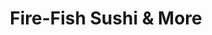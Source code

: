 ---
layout: place
title: "Fire-Fish Sushi & More"
permalink: /california/temecula/fire-fish-sushi-more.html
stateAbbr: CA
stateName: California
cityName: Temecula
place_id: ChIJITLtirV_24ARHhC9e3JrHAc
photos:
  - name: >-
      places/ChIJITLtirV_24ARHhC9e3JrHAc/photos/AeeoHcIG2Vg4lOs6YhOkboO8hlzjoFzZLHT_M7BgbuWarm2Yaz16wmscl-1TUEvGl_KcH1p0MRdTrH9HxF8ZfQFXXJKXcUxBngwm0KEUW-PXif1HAZzy7nhMahLoO_B7Xf_jZUYwj0A0-EHD5O_lr67c1uUMShtijQGhiYoLAoGaodiQLLQ5VjYNObGqrF8ORc_S81qTzY9at93QYO7Q6sDYdjPFnkI33N361ep7TBz0bAANlFTKJt_auv9tOUooOtJUOo0q3dRQISYPP0WcuPBeyHuebUUkZZrR6j69c9IWpN4ZAc1JMo4WjHvCXyKYUXnUZZP9kmjzXVi6U47adZaGoc7QPshcZrcC21-WRtQOvygL3Nn7-pBaWEPewL34QJ7hMHq9_cRDLoc87ivA5H51bqwqQ7s4OlYqvtozYRuZl6r6OQ
    widthPx: 2200
    heightPx: 2968
    authorAttributions:
      - displayName: Erik P
        uri: https://maps.google.com/maps/contrib/111521687676297201680
        photoUri: >-
          https://lh3.googleusercontent.com/a-/ALV-UjV7aLtsIehy86N8hHF05XFxkHbkhodyHlt-w-YRR4QA-j0_bRpM=s100-p-k-no-mo
    flagContentUri: >-
      https://www.google.com/local/imagery/report/?cb_client=maps_api_places.places_api&image_key=!1e10!2sCIHM0ogKEICAgICZpsyrXw&hl=en-US
    googleMapsUri: >-
      https://www.google.com/maps/place//data=!3m4!1e2!3m2!1sCIHM0ogKEICAgICZpsyrXw!2e10!4m2!3m1!1s0x80db7fb58aed3221:0x71c6b727bbd101e
  - name: >-
      places/ChIJITLtirV_24ARHhC9e3JrHAc/photos/AeeoHcKH3UWfcDMorqdMDE6EliljW4kX6jbaQJViX_PVD5YfD117tHo5T_UHjvlsVBiG54Xbp6plo7TVY7V6bMePEsKw7qBDCTo40QkYJHEfGSVKQge0Qd-QBr9sjqzt3Q5it0h9M0vE6YtcLz4G_jFxNevZs2uYKSGmaCK4pAE1RPD1uM2N2fss8o2lL4hO6GRzQXrEC9EeraSaxSZfeR2cgtLG2E8VG-Z90RzuDCzg7kIlYDYjBgwPlZK6a5zC8Q1K59C4pIk-YflzFnjm6P0m05ZccSram9lH9yEZHllMK2NcILxGra69T8djC7Rbqz6YK0Z7hVp6Le_-lRnm1Y8bxox5-FSxS4nZOQ5Z5eUhFonqkvMqYmvLcgIKPsa6bUduwnWBmMjSwwye0RQy_2pWdK4lzZ9fkvxY-19QEfM8321VIA
    widthPx: 4032
    heightPx: 1908
    authorAttributions:
      - displayName: tracy treppa
        uri: https://maps.google.com/maps/contrib/115143158915173512944
        photoUri: >-
          https://lh3.googleusercontent.com/a-/ALV-UjXjDvKJ54o4yR5uOyToWcwTp9AG0uVU0ww_wK-Dwl28AdJ2IJjn=s100-p-k-no-mo
    flagContentUri: >-
      https://www.google.com/local/imagery/report/?cb_client=maps_api_places.places_api&image_key=!1e10!2sCIHM0ogKEICAgIDaufKIYg&hl=en-US
    googleMapsUri: >-
      https://www.google.com/maps/place//data=!3m4!1e2!3m2!1sCIHM0ogKEICAgIDaufKIYg!2e10!4m2!3m1!1s0x80db7fb58aed3221:0x71c6b727bbd101e
  - name: >-
      places/ChIJITLtirV_24ARHhC9e3JrHAc/photos/AeeoHcK1m-XyB2s187NndEHkmVa6lb3puoSrvywp6l119LjbhL4_p_UkAsb7TPKrWSaQY_wXWE9isRL4CUDSJnDvl9N4RnKJll7bNW_HXa2Xt8UNQaTndfgfmM8I898VaGrVChUhY98hOXTKL5YqITsGFXIlSQxK1cg5zF9xf4JhMuyBd7RHQgsMYe4Q_6l63dohrnOq_hY_JkHBp0NA8JyIiSastd6wfgzkAQfsVOXb3GlMn3Swyu2Et-ELAGQQhYWQAWF9LQwH_yWFDhO1CzlgRPT-B9LhVevoAioESubZ4i6NA_kfrejUpNUs4yVWl1Ofh1bQFPtmz5061ASW8rPVFrp_-KCZM7E_01MU1psBtKyzBBlUQf6ylMwK72g32COfMVIgQcNV4nrFzO47-rdFfGHTQbKSDvyHZUg0vBI_G86H9qvD
    widthPx: 4000
    heightPx: 2252
    authorAttributions:
      - displayName: Sunnie Zech
        uri: https://maps.google.com/maps/contrib/109542707441669588456
        photoUri: >-
          https://lh3.googleusercontent.com/a-/ALV-UjWuMMVG2PS4FP4Bb_GiJOUtcaD-Ir__rvSp0DEiWMdLEcFPtZc=s100-p-k-no-mo
    flagContentUri: >-
      https://www.google.com/local/imagery/report/?cb_client=maps_api_places.places_api&image_key=!1e10!2sCIHM0ogKEICAgID39ov46gE&hl=en-US
    googleMapsUri: >-
      https://www.google.com/maps/place//data=!3m4!1e2!3m2!1sCIHM0ogKEICAgID39ov46gE!2e10!4m2!3m1!1s0x80db7fb58aed3221:0x71c6b727bbd101e
  - name: >-
      places/ChIJITLtirV_24ARHhC9e3JrHAc/photos/AeeoHcLBdw2LSdcbJF8aXjeuODMNHKLkaw0XTeGbpyhZh06jFPWT15_ffl03Cf4o0YGLYlUeKKVaryygNYKve5RFf01iZtwKeTHcmOUMjaAdz9rhMhxK_TbXKlk9W7uo2nh4MYmSAAKpduf6ojdwkrYhkf_NAbj63c46sndCSwx9mtzfcpwp0uxdHOYRq3xSG2_O1mSZ-VnQAAs1kDzYKdIC80NvmaxDAmjsqSPkNfw58Mhsl-eIbEvVj-ZM956Mhkr0WN4rKtDOKr74INw5zLwk-OwR98blyIsALcuWTNvTc1lfJ_BB76zFw-aAb3YHJvVFd34EyuQ3Qb6lEVDr0txj8GmK-PyDmii6vkvAnbYzBFLLO-cMWGtVcdGnEJCLzo6cdYgH1bOstX4bw-xAc60zzIAYbrAfxlzK1_PId5o0N3AfpQ
    widthPx: 3024
    heightPx: 4032
    authorAttributions:
      - displayName: Dulce M. Garcia
        uri: https://maps.google.com/maps/contrib/109410038108799316181
        photoUri: >-
          https://lh3.googleusercontent.com/a/ACg8ocLM_kcvMQG2p0IAl87laxdUNtdr4FtpOwlO8y4-DCEqUT8j6hxn=s100-p-k-no-mo
    flagContentUri: >-
      https://www.google.com/local/imagery/report/?cb_client=maps_api_places.places_api&image_key=!1e10!2sCIHM0ogKEICAgIDzvOqTZA&hl=en-US
    googleMapsUri: >-
      https://www.google.com/maps/place//data=!3m4!1e2!3m2!1sCIHM0ogKEICAgIDzvOqTZA!2e10!4m2!3m1!1s0x80db7fb58aed3221:0x71c6b727bbd101e
  - name: >-
      places/ChIJITLtirV_24ARHhC9e3JrHAc/photos/AeeoHcKnbkSAQVz7D447GofscZbWaL5_xUzITfrHhiEdsvADTKDH7BGuY0fdiPxpqp5napCKLTGVF_fu0VtOZPoCNHe8zJ0L01sxMjuTCEmuMgYxPJ-82j1NDNyvEMh_yvrLukcU1_ceilqC-7EgwkNKPBqihWZIe3jJ_ZSwXtnLLd9ag0jCPGAp1KCNwPO6L9TbvcS3vMVsHJbfiXQo2gHcOX1eD4CFnAF8fA0KgV7S20is6cUYad57FEr_uaPDcNDE-V29budoTUjRGadf-PLclf0QCZ5pGsuSCXTuKtN950dWIH5iAPob2an9CYcSMSbAMaZ9URvIZqHHYNhlmwNwQSqXzVWfknuVhqCYJFxE7OCOy2xFq0_rImplfnzGvInzdEIIoBT4WURkqlIY3uUbRuVm0urfggQuWjYRpHRz1veOj6Uc
    widthPx: 3024
    heightPx: 4032
    authorAttributions:
      - displayName: Teresa Silverstein
        uri: https://maps.google.com/maps/contrib/110662680645978583354
        photoUri: >-
          https://lh3.googleusercontent.com/a-/ALV-UjVbSoz3Ou7Ran8PfW71nkBrKIGDuvFsaqTVF_lBU6_VBlk6p8ZC=s100-p-k-no-mo
    flagContentUri: >-
      https://www.google.com/local/imagery/report/?cb_client=maps_api_places.places_api&image_key=!1e10!2sCIHM0ogKEICAgMCgivHTpAE&hl=en-US
    googleMapsUri: >-
      https://www.google.com/maps/place//data=!3m4!1e2!3m2!1sCIHM0ogKEICAgMCgivHTpAE!2e10!4m2!3m1!1s0x80db7fb58aed3221:0x71c6b727bbd101e
  - name: >-
      places/ChIJITLtirV_24ARHhC9e3JrHAc/photos/AeeoHcJ316xNkzbW4hr1A43v_tpnMgUo9qwYgwvU3W0JW_5ePfyxdC-kgGqS9f_8k1Mquf_IrIHMBlTuKZ5FmAwnBZNlEjxo9cEOur_nZRTWiFMDqj3GR_ub-Ve-SdECnpMrwkR_mN3iUZVZAQjuS0tFR6Eu0u4iM-_wf9IK1iCtZtCWC3bUToyCUhbpU75x_knbhSHV8iQt7bLaP9ueG5PAMRbGTPMNMn2ikeHXUjpIEGN2lU2PrYZYAtzwIHuk4o8v88It0gYeL-3f4iZiexGkt4-_h29WIlOeM_XrN-T0f55i1PCdF8uvz5yZM4fJla14DRRnb1TPbhZUCMRmZrTKiP-TUv4kJQUInQG0PjylHs54VfaGegPgYNPIURS4WBjKz4R2D6UjupV0FpXZoY8qoxT1sJCSuvBRAY3ilkL1Fck8zA
    widthPx: 2700
    heightPx: 4800
    authorAttributions:
      - displayName: K West
        uri: https://maps.google.com/maps/contrib/113527776845298734370
        photoUri: >-
          https://lh3.googleusercontent.com/a-/ALV-UjWlpoQvO6rgzLG3B2OAmR243mJ4_iDtkj3EY7E-zAlpH3V94WpK=s100-p-k-no-mo
    flagContentUri: >-
      https://www.google.com/local/imagery/report/?cb_client=maps_api_places.places_api&image_key=!1e10!2sCIHM0ogKEICAgID46oW2JQ&hl=en-US
    googleMapsUri: >-
      https://www.google.com/maps/place//data=!3m4!1e2!3m2!1sCIHM0ogKEICAgID46oW2JQ!2e10!4m2!3m1!1s0x80db7fb58aed3221:0x71c6b727bbd101e
  - name: >-
      places/ChIJITLtirV_24ARHhC9e3JrHAc/photos/AeeoHcIZTjWJyy3jXJsKGdeVxMDqW_fSc3pqebjYQsWQOz_GM7e2JI19qxa-p9Qjtd2xCSKVIuBWI8t24tXKfPD--KhM6mbBX4cbolG_rN7Us37V9ZleOMoA0dfYpa_M6baagAHpsTIyeJUIxLnNXeYr1iOKYNfHklJhAGTOKBtOariq6ioKt3oARVfIPBFghgq1Ib0a6jqr4pKMS0Y5eKWF49ZYWzeS7bI_j4vWcJAzWkKDMb2sfXe27qmfrVpZLTgb7nfUW9HCKO9SIzL1DFMCQBlTnYgpdamBkBeqIm6Y3VtTm_qPrv12wM0IcifJXMIgBlzXlgJx4ViopUzvFt1AbUi7VKKtdKTLa93ROg-8HR7HMu7yqmCgnlwmTjY3UPJfIqjUiZ5qU8qvJzM-NUkviR5dmhH6KuFO8ZmuRPzjRqJ0AjKv
    widthPx: 4000
    heightPx: 2252
    authorAttributions:
      - displayName: Sunnie Zech
        uri: https://maps.google.com/maps/contrib/109542707441669588456
        photoUri: >-
          https://lh3.googleusercontent.com/a-/ALV-UjWuMMVG2PS4FP4Bb_GiJOUtcaD-Ir__rvSp0DEiWMdLEcFPtZc=s100-p-k-no-mo
    flagContentUri: >-
      https://www.google.com/local/imagery/report/?cb_client=maps_api_places.places_api&image_key=!1e10!2sCIHM0ogKEICAgID39ov42gE&hl=en-US
    googleMapsUri: >-
      https://www.google.com/maps/place//data=!3m4!1e2!3m2!1sCIHM0ogKEICAgID39ov42gE!2e10!4m2!3m1!1s0x80db7fb58aed3221:0x71c6b727bbd101e
  - name: >-
      places/ChIJITLtirV_24ARHhC9e3JrHAc/photos/AeeoHcJHJpbErYIF0SiyjPnhk4uzThsAVKlf--Z4LZtx7tbIuBXLlBy7P9GXFBdudSgYwdYHLHZo_jgWmxkOqxV-xv5rF7eOU-Zwkcd8BUb4hOALCznjW-BE2AbBk1Q0VhCVhFulZHuTWH8q8nM70DGfNwy6ItF91DFKh2wasoMqbNfIJzDxtrsFYiRt_Cs5VZ2xa1vfFhmxQFS8p84t4OKrTExfsek7Q79IKemauirndELFCdPt4B0X0mh_D67IhCH-byTaVMQxMnuOqLB5NhGO1D4wjaqSn8DcDPPr1KvIA6XM7NmBqd1gzJNFEr2mCIgQC66awDn0pMYn-BDDNF41qd-SyEmn0nv05zO9W5eMYnZHyDpT-Uqn8QaeGSvjrnfu_gdcrae2v0q6K0QoZC0bkglzneX_TD3nlDR2qeQ2ZyrhMiQG
    widthPx: 1848
    heightPx: 4000
    authorAttributions:
      - displayName: Jacob Doss
        uri: https://maps.google.com/maps/contrib/113208800290669090027
        photoUri: >-
          https://lh3.googleusercontent.com/a-/ALV-UjXJ3UWOy8TdYMvaO_wHOIaLg5P5jX79XNtmy10XHKocHKOchUDICA=s100-p-k-no-mo
    flagContentUri: >-
      https://www.google.com/local/imagery/report/?cb_client=maps_api_places.places_api&image_key=!1e10!2sCIHM0ogKEICAgIDvjuzphwE&hl=en-US
    googleMapsUri: >-
      https://www.google.com/maps/place//data=!3m4!1e2!3m2!1sCIHM0ogKEICAgIDvjuzphwE!2e10!4m2!3m1!1s0x80db7fb58aed3221:0x71c6b727bbd101e
  - name: >-
      places/ChIJITLtirV_24ARHhC9e3JrHAc/photos/AeeoHcKjWtjjTCwPCLooM3B2TBKiatQj9_gg6Bx4-aF5pnoqRmw0ec1aRop5yNYiy9oJ95_MqPrWZ4JqhcqIopf6xfXqDtcZ1gFxtXpDTwU_a8ctMOMtvtSz8CSBFXRtVrs20upFKEDWwjI2EJpa0cMR_uiDpaxCoLzCUpzM1KM0v_fLEaUNmRioVEVnQo2hJXWDSMUL6Lqar1nXiFeYd-oZHpiDNbPCcQdFDNAvZiTWwRQgT2QSPs7KLoiMs75oIOOR8CXJ6hVIwJFodZtJmDrLqBMO24vAhpWs3jg5L8c7nJSPbiX7zvbuZ09KTGW_m9I7yFAuT-SylTyrbdnS76BA_JvM7hwDQJ9FNG3WeSVV98-ldZne9T6ykK-HGwiduF3o_w0YaTgO_eZYA3cdg-PK-hx-MiLbFW90BIA09jdI5c5HtfGj
    widthPx: 3648
    heightPx: 2736
    authorAttributions:
      - displayName: Wira Fjnc
        uri: https://maps.google.com/maps/contrib/109303070802695059899
        photoUri: >-
          https://lh3.googleusercontent.com/a-/ALV-UjW6N59Gl4Md27I6BWHabZBO7jtxMgO88BZK_0gBhzYfy9yzrDcU=s100-p-k-no-mo
    flagContentUri: >-
      https://www.google.com/local/imagery/report/?cb_client=maps_api_places.places_api&image_key=!1e10!2sCIHM0ogKEICAgIDavqGh1wE&hl=en-US
    googleMapsUri: >-
      https://www.google.com/maps/place//data=!3m4!1e2!3m2!1sCIHM0ogKEICAgIDavqGh1wE!2e10!4m2!3m1!1s0x80db7fb58aed3221:0x71c6b727bbd101e
  - name: >-
      places/ChIJITLtirV_24ARHhC9e3JrHAc/photos/AeeoHcLReyqF2GSBaiDoMKCIGhD8dslInSZD42gfQGui4gkZ2c8l9y_f6L2cfi_L8lpthgVkPPbfZ0FVLSqxGk3jFA_WV_l3G5cBLl7xIXeyTGe5jPnK4R7ydZRjPnwT82HxKk75AfdMhC8ziWHR9kVCNdCn7alk84IZhsK3gNP_2l9YsduKcGAr7X-DiEzAMRSGvjmhZ_8wakJPnOS1OzlYkPk4x85dOoap190IV-g18hpEuXpLbCpIsL8vFpUpyoRgYy2iT0Fegzskoh_R_mn0v7Mx-bPXhDKQXaRw1B5xqvrYzlV0HihCy7a2e_jR4dHvNisgFCgTClFFotCguWyqNlG5m-1kNSonHMihTxX6cEhURV7sM-5zg9KQbx6wNK5r-A9WNsldVLgKraKPgKsu138DURF4uCKn3bT61OvrOx83mA
    widthPx: 4032
    heightPx: 3024
    authorAttributions:
      - displayName: Neill Schultz
        uri: https://maps.google.com/maps/contrib/117780121351532677210
        photoUri: >-
          https://lh3.googleusercontent.com/a/ACg8ocKEYUXfI7_FyaoWChiDx6mcQH6NrIT-dPwIsoW6jyqgJUxQbA=s100-p-k-no-mo
    flagContentUri: >-
      https://www.google.com/local/imagery/report/?cb_client=maps_api_places.places_api&image_key=!1e10!2sCIHM0ogKEICAgIDz0Lfpag&hl=en-US
    googleMapsUri: >-
      https://www.google.com/maps/place//data=!3m4!1e2!3m2!1sCIHM0ogKEICAgIDz0Lfpag!2e10!4m2!3m1!1s0x80db7fb58aed3221:0x71c6b727bbd101e
address: 27507 Ynez Rd, Temecula, CA 92591, USA
street: 27507 Ynez Rd
city: Temecula
state: CA
zip: '92591'
country: USA
neighborhood: null
latitude: '33.504030'
longitude: '-117.151185'
accessibility_options:
  wheelchairAccessibleParking: true
  wheelchairAccessibleEntrance: true
  wheelchairAccessibleRestroom: true
  wheelchairAccessibleSeating: true
business_status: OPERATIONAL
name: Fire-Fish Sushi & More
google_maps_links:
  directionsUri: >-
    https://www.google.com/maps/dir//''/data=!4m7!4m6!1m1!4e2!1m2!1m1!1s0x80db7fb58aed3221:0x71c6b727bbd101e!3e0
  placeUri: https://maps.google.com/?cid=512402597059825694
  writeAReviewUri: >-
    https://www.google.com/maps/place//data=!4m3!3m2!1s0x80db7fb58aed3221:0x71c6b727bbd101e!12e1
  reviewsUri: >-
    https://www.google.com/maps/place//data=!4m4!3m3!1s0x80db7fb58aed3221:0x71c6b727bbd101e!9m1!1b1
  photosUri: >-
    https://www.google.com/maps/place//data=!4m3!3m2!1s0x80db7fb58aed3221:0x71c6b727bbd101e!10e5
primary_type: Sushi Restaurant
opening_hours:
  regular: null
  current: null
secondary_opening_hours:
  regular:
    weekdayDescriptions: null
    type: null
  current:
    weekdayDescriptions: null
    type: null
phone: (951) 699-9689
price_level: null
price_range: null
rating: '4.5'
rating_count: 320
website: https://www.firefishsushica.com/
description: null
reviews:
  - name: >-
      places/ChIJITLtirV_24ARHhC9e3JrHAc/reviews/ChZDSUhNMG9nS0VJQ0FnSUNfOHN1TFlREAE
    relativePublishTimeDescription: 2 months ago
    rating: 4
    text:
      text: >-
        I thought the sushi was good for Temecula standards!  The rice on the
        rolls were a little much but overall still fresh.  The ramen is fairly
        basic (fine for us); no egg, seaweed, scallion, etc.  Just wish the
        broth was less salty.


        Overall, not bad for a local sushi spot.  Prices were reasonable and
        service was very good.  Would return.
      languageCode: en
    originalText:
      text: >-
        I thought the sushi was good for Temecula standards!  The rice on the
        rolls were a little much but overall still fresh.  The ramen is fairly
        basic (fine for us); no egg, seaweed, scallion, etc.  Just wish the
        broth was less salty.


        Overall, not bad for a local sushi spot.  Prices were reasonable and
        service was very good.  Would return.
      languageCode: en
    authorAttribution:
      displayName: ah be
      uri: https://www.google.com/maps/contrib/111967176806218099707/reviews
      photoUri: >-
        https://lh3.googleusercontent.com/a/ACg8ocJ1UGROcoleNbCCNEEbl7E_Y6hUhjEeswAHpzzuBKuOea0iawxH=s128-c0x00000000-cc-rp-mo-ba4
    publishTime: '2025-01-14T20:28:47.446839Z'
    flagContentUri: >-
      https://www.google.com/local/review/rap/report?postId=ChZDSUhNMG9nS0VJQ0FnSUNfOHN1TFlREAE&d=17924085&t=1
    googleMapsUri: >-
      https://www.google.com/maps/reviews/data=!4m6!14m5!1m4!2m3!1sChZDSUhNMG9nS0VJQ0FnSUNfOHN1TFlREAE!2m1!1s0x80db7fb58aed3221:0x71c6b727bbd101e
  - name: >-
      places/ChIJITLtirV_24ARHhC9e3JrHAc/reviews/ChdDSUhNMG9nS0VJQ0FnSUQzOW92NHlnRRAB
    relativePublishTimeDescription: 4 months ago
    rating: 5
    text:
      text: |-
        Great sushi in Temecula!!
        I tried sashimi and crunchy rolls. Edamame is awesome!! Must try!!
        Service was good and quick.
      languageCode: en
    originalText:
      text: |-
        Great sushi in Temecula!!
        I tried sashimi and crunchy rolls. Edamame is awesome!! Must try!!
        Service was good and quick.
      languageCode: en
    authorAttribution:
      displayName: Sunnie Zech
      uri: https://www.google.com/maps/contrib/109542707441669588456/reviews
      photoUri: >-
        https://lh3.googleusercontent.com/a-/ALV-UjWuMMVG2PS4FP4Bb_GiJOUtcaD-Ir__rvSp0DEiWMdLEcFPtZc=s128-c0x00000000-cc-rp-mo-ba3
    publishTime: '2024-11-15T02:45:44.515108Z'
    flagContentUri: >-
      https://www.google.com/local/review/rap/report?postId=ChdDSUhNMG9nS0VJQ0FnSUQzOW92NHlnRRAB&d=17924085&t=1
    googleMapsUri: >-
      https://www.google.com/maps/reviews/data=!4m6!14m5!1m4!2m3!1sChdDSUhNMG9nS0VJQ0FnSUQzOW92NHlnRRAB!2m1!1s0x80db7fb58aed3221:0x71c6b727bbd101e
  - name: >-
      places/ChIJITLtirV_24ARHhC9e3JrHAc/reviews/ChdDSUhNMG9nS0VJQ0FnTUNJeTZDNDVRRRAB
    relativePublishTimeDescription: a week ago
    rating: 1
    text:
      text: >-
        My partner and I used to love eating here, but we won't be coming back
        anymore. When you dine in, it's usually pretty good, but the last few
        times, we have had to order take out and both times it was awful. Our
        $60+ order food (not including the tip) was bland, didn't taste right,
        and completely fell a part. The rice was mushy and the rolls crumbled a
        part making a mess. This happened the last time too, but we thought it
        was a one time thing and gave them another shot. The rolls didn't taste
        right either, one was a crunch and the other was a fresh fish roll.
        Usually the crunch roll is amazing, but this time it was really bad. Our
        shrimp fried rice was bland and flavorless as well. The rice was still
        partially white and it wasn't as big of a serving like usual. I'm not
        sure what has happened over the past few months here, but I hope it gets
        better.
      languageCode: en
    originalText:
      text: >-
        My partner and I used to love eating here, but we won't be coming back
        anymore. When you dine in, it's usually pretty good, but the last few
        times, we have had to order take out and both times it was awful. Our
        $60+ order food (not including the tip) was bland, didn't taste right,
        and completely fell a part. The rice was mushy and the rolls crumbled a
        part making a mess. This happened the last time too, but we thought it
        was a one time thing and gave them another shot. The rolls didn't taste
        right either, one was a crunch and the other was a fresh fish roll.
        Usually the crunch roll is amazing, but this time it was really bad. Our
        shrimp fried rice was bland and flavorless as well. The rice was still
        partially white and it wasn't as big of a serving like usual. I'm not
        sure what has happened over the past few months here, but I hope it gets
        better.
      languageCode: en
    authorAttribution:
      displayName: Rose
      uri: https://www.google.com/maps/contrib/101683392923307480631/reviews
      photoUri: >-
        https://lh3.googleusercontent.com/a-/ALV-UjWjpLavvWW482CcETmenMimxqWsaPXn28qSNufCpUc9gV9MACGKiA=s128-c0x00000000-cc-rp-mo-ba3
    publishTime: '2025-04-04T17:46:21.473792Z'
    flagContentUri: >-
      https://www.google.com/local/review/rap/report?postId=ChdDSUhNMG9nS0VJQ0FnTUNJeTZDNDVRRRAB&d=17924085&t=1
    googleMapsUri: >-
      https://www.google.com/maps/reviews/data=!4m6!14m5!1m4!2m3!1sChdDSUhNMG9nS0VJQ0FnTUNJeTZDNDVRRRAB!2m1!1s0x80db7fb58aed3221:0x71c6b727bbd101e
  - name: >-
      places/ChIJITLtirV_24ARHhC9e3JrHAc/reviews/ChZDSUhNMG9nS0VJQ0FnTUNnaXZIVEJBEAE
    relativePublishTimeDescription: a month ago
    rating: 5
    text:
      text: >-
        Presentation and quality were amazing. Definitely found a sushi place
        worth visiting again.
      languageCode: en
    originalText:
      text: >-
        Presentation and quality were amazing. Definitely found a sushi place
        worth visiting again.
      languageCode: en
    authorAttribution:
      displayName: Teresa Silverstein
      uri: https://www.google.com/maps/contrib/110662680645978583354/reviews
      photoUri: >-
        https://lh3.googleusercontent.com/a-/ALV-UjVbSoz3Ou7Ran8PfW71nkBrKIGDuvFsaqTVF_lBU6_VBlk6p8ZC=s128-c0x00000000-cc-rp-mo-ba4
    publishTime: '2025-02-15T21:29:12.020344Z'
    flagContentUri: >-
      https://www.google.com/local/review/rap/report?postId=ChZDSUhNMG9nS0VJQ0FnTUNnaXZIVEJBEAE&d=17924085&t=1
    googleMapsUri: >-
      https://www.google.com/maps/reviews/data=!4m6!14m5!1m4!2m3!1sChZDSUhNMG9nS0VJQ0FnTUNnaXZIVEJBEAE!2m1!1s0x80db7fb58aed3221:0x71c6b727bbd101e
  - name: >-
      places/ChIJITLtirV_24ARHhC9e3JrHAc/reviews/ChZDSUhNMG9nS0VJQ0FnTURndnZmN0JREAE
    relativePublishTimeDescription: a month ago
    rating: 3
    text:
      text: >-
        They need to review the ADA laws regarding service animals. A service
        animal is not required to sit outside, and is allowed anywhere public is
        allowed, including in the main dining area. My son with special needs
        has preferences to sit in a booth and they only allow us to sit in the
        back portion of the restaurant with no booths. I would happily raise
        their rating if they were to not discriminate against the disabled but
        for now till they figure out the actual law, it will remain a 3.
      languageCode: en
    originalText:
      text: >-
        They need to review the ADA laws regarding service animals. A service
        animal is not required to sit outside, and is allowed anywhere public is
        allowed, including in the main dining area. My son with special needs
        has preferences to sit in a booth and they only allow us to sit in the
        back portion of the restaurant with no booths. I would happily raise
        their rating if they were to not discriminate against the disabled but
        for now till they figure out the actual law, it will remain a 3.
      languageCode: en
    authorAttribution:
      displayName: Lara
      uri: https://www.google.com/maps/contrib/107912681299686199291/reviews
      photoUri: >-
        https://lh3.googleusercontent.com/a-/ALV-UjXcwRnhs5Bwl7Wr0vT_eFiYdZSpocWQH4lWic0JmlUJWNZdqVOlNA=s128-c0x00000000-cc-rp-mo-ba3
    publishTime: '2025-02-25T02:16:17.661544Z'
    flagContentUri: >-
      https://www.google.com/local/review/rap/report?postId=ChZDSUhNMG9nS0VJQ0FnTURndnZmN0JREAE&d=17924085&t=1
    googleMapsUri: >-
      https://www.google.com/maps/reviews/data=!4m6!14m5!1m4!2m3!1sChZDSUhNMG9nS0VJQ0FnTURndnZmN0JREAE!2m1!1s0x80db7fb58aed3221:0x71c6b727bbd101e
parking_options:
  freeParkingLot: true
  freeStreetParking: true
  valetParking: false
payment_options:
  acceptsCreditCards: true
  acceptsDebitCards: true
  acceptsCashOnly: false
  acceptsNfc: true
allow_dogs: null
curbside_pickup: null
delivery: true
dine_in: true
good_for_children: true
good_for_groups: true
good_for_sports: null
live_music: false
menu_for_children: null
outdoor_seating: true
reservable: true
restroom: true
serves_beer: true
serves_breakfast: false
serves_brunch: false
serves_cocktails: null
serves_coffee: true
serves_dinner: true
serves_dessert: true
serves_lunch: true
serves_vegetarian_food: null
serves_wine: true
takeout: true

---